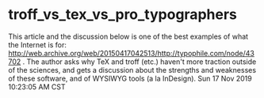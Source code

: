 # troff_vs_tex_vs_pro_typographers

This article and the discussion below is one of the best examples of what the Internet is for: http://web.archive.org/web/20150417042513/http://typophile.com/node/43702 .
The author asks why TeX and troff (etc.) haven't more traction outside of the sciences,
and gets a discussion about the strengths and weaknesses of these software, and of WYSIWYG tools (a la InDesign).
Sun 17 Nov 2019 10:23:05 AM CST
